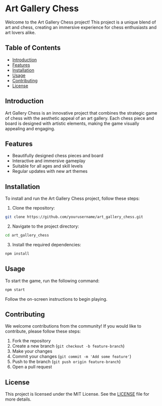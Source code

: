 # Art Gallery Chess

Welcome to the Art Gallery Chess project! This project is a unique blend of art and chess, creating an immersive experience for chess enthusiasts and art lovers alike.

## Table of Contents

- [Introduction](#introduction)
- [Features](#features)
- [Installation](#installation)
- [Usage](#usage)
- [Contributing](#contributing)
- [License](#license)

## Introduction

Art Gallery Chess is an innovative project that combines the strategic game of chess with the aesthetic appeal of an art gallery. Each chess piece and board is designed with artistic elements, making the game visually appealing and engaging.

## Features

- Beautifully designed chess pieces and board
- Interactive and immersive gameplay
- Suitable for all ages and skill levels
- Regular updates with new art themes

## Installation

To install and run the Art Gallery Chess project, follow these steps:

1. Clone the repository:
  ```bash
  git clone https://github.com/yourusername/art_gallery_chess.git
  ```
2. Navigate to the project directory:
  ```bash
  cd art_gallery_chess
  ```
3. Install the required dependencies:
  ```bash
  npm install
  ```

## Usage

To start the game, run the following command:
```bash
npm start
```
Follow the on-screen instructions to begin playing.

## Contributing

We welcome contributions from the community! If you would like to contribute, please follow these steps:

1. Fork the repository
2. Create a new branch (`git checkout -b feature-branch`)
3. Make your changes
4. Commit your changes (`git commit -m 'Add some feature'`)
5. Push to the branch (`git push origin feature-branch`)
6. Open a pull request

## License

This project is licensed under the MIT License. See the [LICENSE](LICENSE) file for more details.
